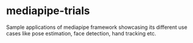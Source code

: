 # mediapipe-trials
Sample applications of mediapipe framework showcasing its different use cases like pose estimation, face detection, hand tracking etc.
